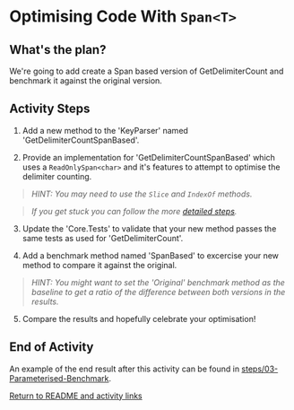 # Optimising Code With `Span<T>`

## What's the plan?

We're going to add create a Span<T> based version of GetDelimiterCount and benchmark it against the original version.

## Activity Steps

1. Add a new method to the 'KeyParser' named 'GetDelimiterCountSpanBased'.

2. Provide an implementation for 'GetDelimiterCountSpanBased' which uses a `ReadOnlySpan<char>` and it's features to attempt to optimise the delimiter counting.

> *HINT: You may need to use the `Slice` and `IndexOf` methods.*

> *If you get stuck you can follow the more [detailed steps](detailed/02-Span-Based-Delimiter-Count.md).*

3. Update the 'Core.Tests' to validate that your new method passes the same tests as used for 'GetDelimiterCount'.

4. Add a benchmark method named 'SpanBased' to excercise your new method to compare it against the original.

> *HINT: You might want to set the 'Original' benchmark method as the baseline to get a ratio of the difference between both versions in the results.*

5. Compare the results and hopefully celebrate your optimisation!

## End of Activity

An example of the end result after this activity can be found in [steps/03-Parameterised-Benchmark](../steps/03-Parameterised-Benchmark).

[Return to README and activity links](../README.md)